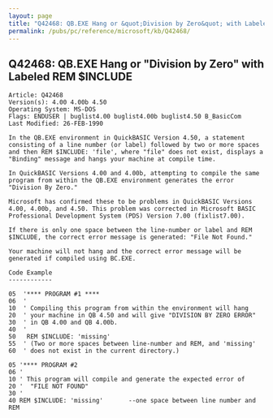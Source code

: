 ```yaml
---
layout: page
title: "Q42468: QB.EXE Hang or &quot;Division by Zero&quot; with Labeled REM &#36;INCLUDE"
permalink: /pubs/pc/reference/microsoft/kb/Q42468/
---
```


## Q42468: QB.EXE Hang or &quot;Division by Zero&quot; with Labeled REM &#36;INCLUDE

	Article: Q42468
	Version(s): 4.00 4.00b 4.50
	Operating System: MS-DOS
	Flags: ENDUSER | buglist4.00 buglist4.00b buglist4.50 B_BasicCom
	Last Modified: 26-FEB-1990
	
	In the QB.EXE environment in QuickBASIC Version 4.50, a statement
	consisting of a line number (or label) followed by two or more spaces
	and then REM $INCLUDE: 'file', where "file" does not exist, displays a
	"Binding" message and hangs your machine at compile time.
	
	In QuickBASIC Versions 4.00 and 4.00b, attempting to compile the same
	program from within the QB.EXE environment generates the error
	"Division By Zero."
	
	Microsoft has confirmed these to be problems in QuickBASIC Versions
	4.00, 4.00b, and 4.50. This problem was corrected in Microsoft BASIC
	Professional Development System (PDS) Version 7.00 (fixlist7.00).
	
	If there is only one space between the line-number or label and REM
	$INCLUDE, the correct error message is generated: "File Not Found."
	
	Your machine will not hang and the correct error message will be
	generated if compiled using BC.EXE.
	
	Code Example
	------------
	
	05  '**** PROGRAM #1 ****
	06  '
	10  ' Compiling this program from within the environment will hang
	20  ' your machine in QB 4.50 and will give "DIVISION BY ZERO ERROR"
	30  ' in QB 4.00 and QB 4.00b.
	40  '
	50   REM $INCLUDE: 'missing'
	55  ' (Two or more spaces between line-number and REM, and 'missing'
	60  ' does not exist in the current directory.)
	
	05 '**** PROGRAM #2
	06 '
	10 ' This program will compile and generate the expected error of
	20 '  "FILE NOT FOUND"
	30 '
	40 REM $INCLUDE: 'missing'       --one space between line number and REM

